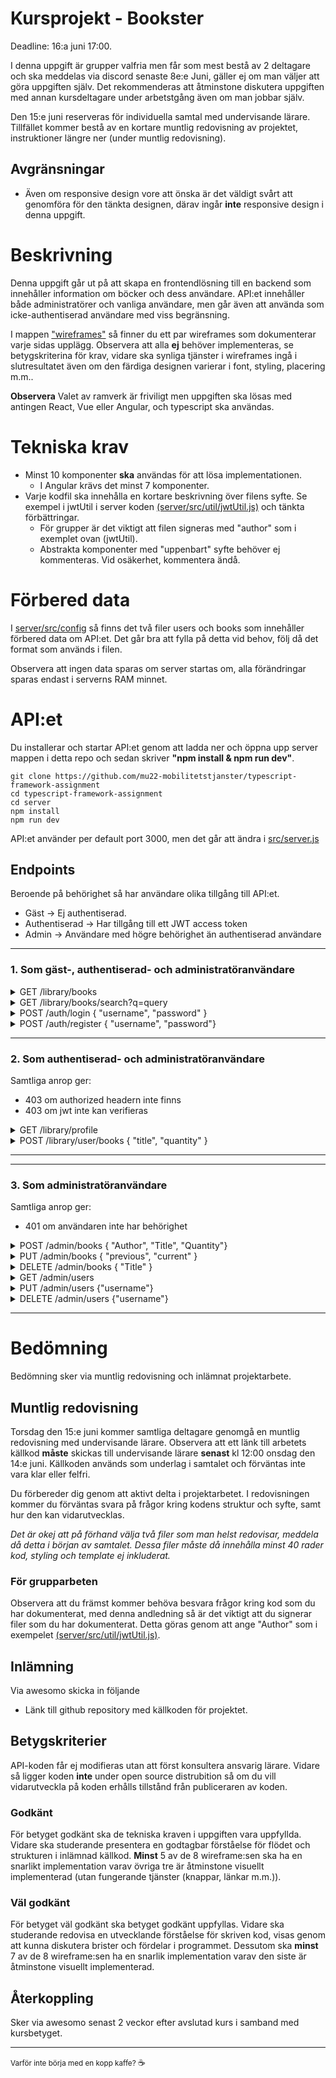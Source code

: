 # Kursprojekt - Bookster
Deadline: 16:a juni 17:00.

I denna uppgift är grupper valfria men får som mest bestå av 2 deltagare och ska meddelas via discord senaste 8e:e Juni, gäller ej om man väljer att göra uppgiften själv. Det rekommenderas att åtminstone diskutera uppgiften med annan kursdeltagare under arbetstgång även om man jobbar själv.

Den 15:e juni reserveras för individuella samtal med undervisande lärare. Tillfället kommer bestå av en kortare muntlig redovisning av projektet, instruktioner längre ner (under muntlig redovisning).


## Avgränsningar

- Även om responsive design vore att önska är det väldigt svårt att genomföra för den tänkta designen, därav ingår **inte** responsive design i denna uppgift. 

# Beskrivning

Denna uppgift går ut på att skapa en frontendlösning till en backend som innehåller information om böcker och dess användare. API:et innehåller både administratörer och vanliga användare, men går även att använda som icke-authentiserad användare med viss begränsning.

I mappen ["wireframes"](wireframes/) så finner du ett par wireframes som dokumenterar varje sidas upplägg. Observera att alla **ej** behöver implementeras, se betygskriterina för krav, vidare ska  synliga tjänster i wireframes ingå i slutresultatet även om den färdiga designen varierar i font, styling, placering m.m..

**Observera** Valet av ramverk är friviligt men uppgiften ska lösas med antingen React, Vue eller Angular, och typescript ska användas. 

# Tekniska krav

- Minst 10 komponenter **ska** användas för att lösa implementationen.
  - I Angular krävs det minst 7 komponenter.
- Varje kodfil ska innehålla en kortare beskrivning över filens syfte. Se exempel i jwtUtil i server koden [(server/src/util/jwtUtil.js)](server/src/util/jwtUtil.js) och tänkta förbättringar.
  - För grupper är det viktigt att filen signeras med "author" som i exemplet ovan (jwtUtil).
  - Abstrakta komponenter med "uppenbart" syfte behöver ej kommenteras. Vid osäkerhet, kommentera ändå.

# Förbered data

I [server/src/config](server/src/config/) så finns det två filer users och books som innehåller förbered data om API:et. Det går bra att fylla på detta vid behov, följ då det format som används i filen.

Observera att ingen data sparas om server startas om, alla förändringar sparas endast i serverns RAM minnet.

# API:et

Du installerar och startar API:et genom att ladda ner och öppna upp server mappen i detta repo och sedan skriver **"npm install & npm run dev"**.

```
git clone https://github.com/mu22-mobilitetstjanster/typescript-framework-assignment
cd typescript-framework-assignment
cd server
npm install
npm run dev
```

API:et använder per default port 3000, men det går att ändra i [src/server.js](server/src/server.js)

## Endpoints
Beroende på behörighet så har användare olika tillgång till API:et. 

- Gäst -> Ej authentiserad.
- Authentiserad -> Har tillgång till ett JWT access token
- Admin -> Användare med högre behörighet än authentiserad användare
<hr>

### 1. Som gäst-, authentiserad- och administratöranvändare
<details>
  <summary>GET /library/books</summary>

  <p>Responsen är en lista över böckerna och ett verisonsnummer.</p>
  <hr>
</details>

<details>
  <summary>
    GET /library/books/search?q=query 
  </summary>
  <p>Query paramtern motsvarar en sökt boktitel. Observera att den skickas som en del av URL:n, /library/books/search?q=., ex. /library/books/search?q=night <-- söker bok med "night" i titeln</p>
  <br>
  <p>Responsen är en lista med matchade böcker och ett verisonsnummer.</p>
  <p>Vid tom "titel" så skickas alla böcker tillbaks som svar.</p>
  <hr>
</details>

<details>
  <summary>
    POST /auth/login
    { "username", "password" }
  </summary>
  <p>Username och password motsvarar giltiga inloggningsuppgifter.</p>

  <p>Vid lyckat inlogg så ges ett JWT token tillbaka som är giltigt i 45 minuter.</p>

  <p>Kan ge 403 om username eller password inte skickas med.</p>
  <p>Kan ge 403 om användaren inte anger giltiga uppgifter.</p>
  <p>Kan ge 403 om användaren inte finns i databasen.</p>
  <hr>
</details>

<details>
  <summary>
    POST /auth/register
    { "username", "password"}
  </summary>
  <p>Username är unikt och kan endast förekomma en gång.</p>

  <p>Vid lyckad registering så ges ett 201 statuskod tillbaka för att indikera att kontot är skapat.</p>

  <p>Kan ge 403 om username eller password inte skickas med.</p>
  <p>Kan ge 403 om användaruppgifterna redan finns.</p>
  <hr>
</details>
<hr>

### 2. Som authentiserad- och administratöranvändare
Samtliga anrop ger:
- 403 om authorized headern inte finns
- 403 om jwt inte kan verifieras
  
<details>
  <summary>
    GET /library/profile
  </summary>

  <p>Hämtar nuvarande profil för inloggad användare, info hämtas från jwt token:et. Här går det även att se köpta produkter.</p>
  <hr>
</details>

<details>
  <summary>
    POST /library/user/books
    { "title", "quantity" }
  </summary>
  <p>"title" är case sensitive.</p>
  <p>"quantity" godtas endast om antal böcker finns i databasen.</p>
  <br>
  <p>Responsen är en lista över alla böcker och ett verisonsnummer.</p>
  <br>
  <p>Vid avsaknad av paramterar ges 403.</p>
</details>
  <hr>
<hr>

### 3. Som administratöranvändare
Samtliga anrop ger:
- 401 om användaren inte har behörighet

<details>
  <summary>
  POST /admin/books { "Author", "Title", "Quantity"}
  </summary>

  <p>Ger statuskod 201 när en bok har lagts till.</p>
  <hr>
</details>

<details>
  <summary>
  PUT /admin/books { "previous", "current" }
  </summary>
  <p>Previous är en bok representerad med titel { "title" }</p>
  <p>Current är den nya boken representerad med den data som önskas uppdateras {"?title", "?author", "?quantity"}</p>
  <em>? = optional.</em>
  <br>
  <p>Ger statuskod 201 när en bok har uppdaterats.</p>
  <hr>
</details>

<details>
  <summary>
  DELETE /admin/books { "Title" }
  </summary>

  <p>Ger statuskod 200 när en bok har tagits bort</p>

  <p>Ger statuskod 404 om boken inte hittades</p>
  <hr>
</details>

<details>
  <summary>
  GET /admin/users
  </summary>

  <p>Ger en lista över alla användare</p>
  <hr>
</details>

<details>
  <summary>
  PUT /admin/users {"username"}
  </summary>
  <p>Tilldelar administratör status till användaren med angivet username. <em>Username är case sensitive.</em></p>
  <br>
  <p>Ger 200 om användare gick att uppdatera.</p>
  <p>Ger 403 om användarnamnet inte går att hitta.</p>
  <hr>
</details>

<details>
  <summary>
  DELETE /admin/users {"username"}
  </summary>
  <p>Username är case sensitive.</p>

  <p>Ger 200 om användare gick att ta bort.</p>

  <p>Ger 403 om användarnamnet inte går att hitta</p>
  <hr>
</details>
<hr>

# Bedömning

Bedömning sker via muntlig redovisning och inlämnat projektarbete.

## Muntlig redovisning
Torsdag den 15:e juni kommer samtliga deltagare genomgå en muntlig redovisning med undervisande lärare. Observera att ett länk till arbetets källkod **måste** skickas till undervisande lärare **senast** kl 12:00 onsdag den 14:e juni. Källkoden används som underlag i samtalet och förväntas inte vara klar eller felfri.

Du förbereder dig genom att aktivt delta i projektarbetet. I redovisningen kommer du förväntas svara på frågor kring kodens struktur och syfte, samt hur den kan vidarutvecklas.

<em>Det är okej att på förhand välja två filer som man helst redovisar, meddela då detta i början av samtalet. Dessa filer måste då innehålla minst 40 rader kod, styling och template ej inkluderat.</em>


### För grupparbeten
Observera att du främst kommer behöva besvara frågor kring kod som du har dokumenterat, med denna andledning så är det viktigt att du signerar filer som du har dokumenterat. Detta göras genom att ange "Author" som i exempelet [(server/src/util/jwtUtil.js)](server/src/util/jwtUtil.js).

## Inlämning
Via awesomo skicka in följande
- Länk till github repository med källkoden för projektet.

## Betygskriterier
API-koden får ej modifieras utan att först konsultera ansvarig lärare. Vidare så ligger koden **inte** under open source distrubition så om du vill vidarutveckla på koden erhålls tillstånd från publiceraren av koden.

### Godkänt
För betyget godkänt ska de tekniska kraven i uppgiften vara uppfyllda. Vidare ska studerande presentera en godtagbar förståelse för flödet och strukturen i inlämnad källkod. **Minst** 5 av de 8 wireframe:sen ska ha en snarlikt  implementation varav övriga tre är åtminstone visuellt implementerad (utan fungerande tjänster (knappar, länkar m.m.)).

### Väl godkänt
För betyget väl godkänt ska betyget godkänt uppfyllas. Vidare ska studerande redovisa en utvecklande förståelse för skriven kod, visas genom att kunna diskutera brister och fördelar i programmet. Dessutom ska **minst** 7 av de 8 wireframe:sen ha en snarlik implementation varav den siste är åtminstone visuellt implementerad.

## Återkoppling
Sker via awesomo senast 2 veckor efter avslutad kurs i samband med kursbetyget.

--- 
<small>Varför inte börja med en kopp kaffe? </small> :coffee:



